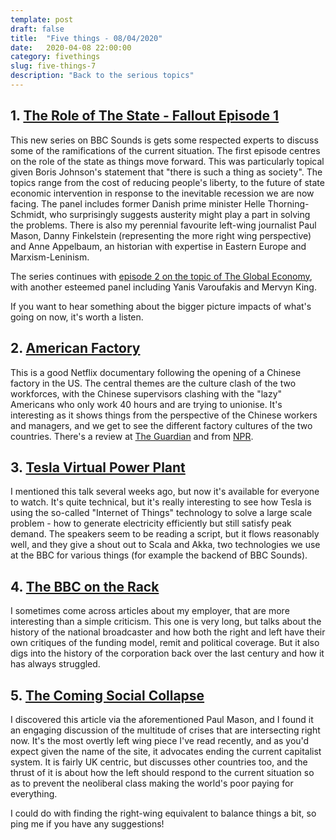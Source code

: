 ```yaml
---
template: post
draft: false
title:  "Five things - 08/04/2020"
date:   2020-04-08 22:00:00
category: fivethings
slug: five-things-7
description: "Back to the serious topics"
---
```


## 1. [The Role of The State - Fallout Episode 1](https://www.bbc.co.uk/programmes/m000gztl)
This new series on BBC Sounds is gets some respected experts to discuss some of the ramifications of the current situation.
The first episode centres on the role of the state as things move forward.
This was particularly topical given Boris Johnson's statement that "there is such a thing as society". The topics range from the cost of reducing people's liberty, to the future of state economic intervention in response to the inevitable recession we are now facing.
The panel includes former Danish prime minister Helle Thorning-Schmidt, who surprisingly suggests austerity might play a part in solving the problems. There is also my perennial favourite left-wing journalist Paul Mason, Danny Finkelstein (representing the more right wing perspective) and Anne Appelbaum, an historian with expertise in Eastern Europe and Marxism-Leninism. 

The series continues with [episode 2 on the topic of The Global Economy](https://www.bbc.co.uk/programmes/m000h1ms), with another esteemed panel including Yanis Varoufakis and Mervyn King.

If you want to hear something about the bigger picture impacts of what's going on now, it's worth a listen.

## 2. [American Factory](https://www.netflix.com/title/81090071)
This is a good Netflix documentary following the opening of a Chinese factory in the US.
The central themes are the culture clash of the two workforces, with the Chinese supervisors clashing with the "lazy" Americans who only work 40 hours and are trying to unionise.
It's interesting as it shows things from the perspective of the Chinese workers and managers, and we get to see the different factory cultures of the two countries.
There's a review at [The Guardian](https://www.theguardian.com/film/2019/aug/15/american-factory-review-a-sobering-documentary-by-the-obamas) and from [NPR](https://www.npr.org/sections/money/2019/09/10/759152615/why-we-should-all-watch-american-factory).

## 3. [Tesla Virtual Power Plant](https://www.infoq.com/presentations/tesla-vpp/)
I mentioned this talk several weeks ago, but now it's available for everyone to watch.
It's quite technical, but it's really interesting to see how Tesla is using the so-called "Internet of Things" technology to solve a large scale problem - how to generate electricity efficiently but still satisfy peak demand.
The speakers seem to be reading a script, but it flows reasonably well, and they give a shout out to Scala and Akka, two technologies we use at the BBC for various things (for example the backend of BBC Sounds).

## 4. [The BBC on the Rack](https://www.lrb.co.uk/the-paper/v42/n06/james-butler/the-bbc-on-the-rack)
I sometimes come across articles about my employer, that are more interesting than a simple criticism.
This one is very long, but talks about the history of the national broadcaster and how both the right and left have their own critiques of the funding model, remit and political coverage.
But it also digs into the history of the corporation back over the last century and how it has always struggled.

## 5. [The Coming Social Collapse](https://www.timetomutiny.org/post/the-coming-social-collapse)
I discovered this article via the aforementioned Paul Mason, and I found it an engaging discussion of the multitude of crises that are intersecting right now.
It's the most overtly left wing piece I've read recently, and as you'd expect given the name of the site, it advocates ending the current capitalist system.
It is fairly UK centric, but discusses other countries too, and the thrust of it is about how the left should respond to the current situation so as to prevent the neoliberal class making the world's poor paying for everything.

I could do with finding the right-wing equivalent to balance things a bit, so ping me if you have any suggestions!
